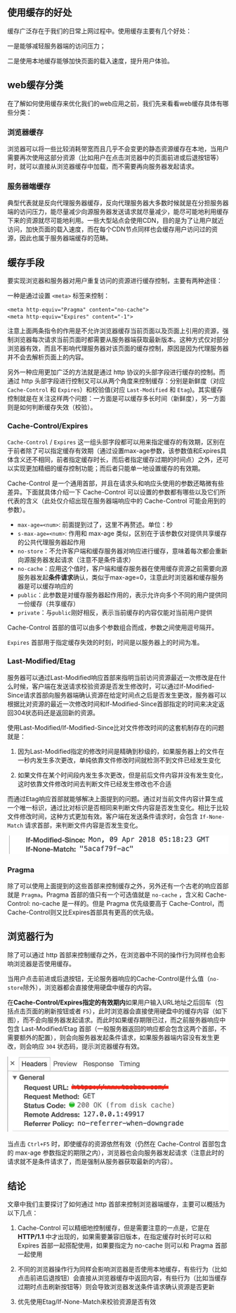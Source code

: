 ## 使用缓存的好处

缓存广泛存在于我们的日常上网过程中。使用缓存主要有几个好处：

一是能够减轻服务器端的访问压力；

二是使用本地缓存能够加快页面的载入速度，提升用户体验。

## web缓存分类

在了解如何使用缓存来优化我们的web应用之前，我们先来看看web缓存具体有哪些分类：

### 浏览器缓存

浏览器可以将一些比较消耗带宽而且几乎不会变更的静态资源缓存在本地，当用户需要再次使用这部分资源（比如用户在点击浏览器中的页面前进或后退按钮等）时，就可以直接从浏览器缓存中加载，而不需要再向服务器发起请求。

### 服务器端缓存

典型代表就是反向代理服务器缓存，反向代理服务器大多数时候就是在分担服务器端的访问压力，能尽量减少向源服务器发送请求就尽量减少，能尽可能地利用缓存下来的资源就尽可能地利用。一些大型站点会使用CDN，目的是为了让用户就近访问，加快页面的载入速度，而在每个CDN节点同样也会缓存用户访问过的资源，因此也属于服务器端缓存的范畴。

## 缓存手段

要实现浏览器和服务器对用户重复访问的资源进行缓存控制，主要有两种途径：

一种是通过设置 `<meta>` 标签来控制：

```
<meta http-equiv="Pragma" content="no-cache">
<meta http-equiv="Expires" content="-1">
```

注意上面两条指令的作用是不允许浏览器缓存当前页面以及页面上引用的资源，强制浏览器每次请求当前页面时都需要从服务器端获取最新版本。这种方式仅对部分浏览器有效，而且不影响代理服务器对该页面的缓存控制，原因是因为代理服务器并不会去解析页面上的内容。

另外一种应用更加广泛的方法就是通过 http 协议的头部字段进行缓存的控制。而通过 http 头部字段进行控制又可以从两个角度来控制缓存：分别是新鲜度（对应 `Cache-Control` 和 `Expires`）和校验值(对应 `Last-Modified` 和 `Etag`)。其实缓存控制就是在关注这样两个问题：一方面是可以缓存多长时间（新鲜度），另一方面则是如何判断缓存失效（校验）。

### Cache-Control/Expires

`Cache-Control` / `Expires` 这一组头部字段都可以用来指定缓存的有效期，区别在于前者除了可以指定缓存有效期（通过设置max-age参数，该参数值和Expires具体含义还不相同，前者指定缓存时长，而后者指定缓存过期的时间点）之外，还可以实现更加精细的缓存控制功能；而后者只能单一地设置缓存的有效期。

Cache-Control 是一个通用首部，并且在请求头和响应头使用的参数还略微有些差异。下面就具体介绍一下 Cache-Control 可以设置的参数都有哪些以及它们所代表的含义（此处仅介绍出现在服务器端响应中的 Cache-Control 可能会用到的参数）。

- `max-age=<num>`: 前面提到过了，这里不再赘述。单位：秒
- `s-max-age=<num>`: 作用和 max-age 类似，区别在于该参数仅对提供共享缓存的公共代理服务器起作用
- `no-store`：不允许客户端和缓存服务器对响应进行缓存，意味着每次都会重新向源服务器发起请求（注意不是条件请求）
- `no-cache`：应用这个值时，客户端和缓存服务器在使用缓存资源之前需要向源服务器发起**条件请求**确认，类似于max-age=0，注意此时浏览器和缓存服务器是可以缓存响应的
- `public`：此参数是对缓存服务器起作用的，表示允许向多个不同的用户提供同一份缓存（共享缓存）
- `private`：与`public`刚好相反，表示当前缓存的内容仅能对当前用户提供

Cache-Control 首部的值可以由多个参数组合而成，参数之间使用逗号隔开。

`Expires` 首部用于指定缓存失效的时刻，时间是以服务器上的时间为准。

### Last-Modified/Etag

服务器可以通过Last-Modified响应首部来指明当前访问资源最近一次修改是在什么时候，客户端在发送请求校验资源是否发生修改时，可以通过If-Modified-Since请求首部向服务器端确认资源在给定时间点之后是否发生更改，服务器可以根据比对资源的最近一次修改时间和If-Modified-Since首部指定的时间来决定返回304状态码还是返回新的资源。

使用Last-Modified/If-Modified-Since比对文件修改时间的这套机制存在的问题就是：

1. 因为Last-Modified指定的修改时间是精确到秒级的，如果服务器上的文件在一秒内发生多次更改，单纯依靠文件修改时间就检测不到文件已经发生变化

2. 如果文件在某个时间段内发生多次更改，但是前后文件内容并没有发生变化，这时依靠文件修改时间去判断文件已经发生修改也不合适

而通过Etag响应首部就能够解决上面提到的问题。通过对当前文件内容计算生成一个唯一标识，通过比对标识是否相同来判断文件内容是否发生变化。相比于比较文件修改时间，这种方式更加有效。客户端在发送条件请求时，会包含 `If-None-Match` 请求首部，来判断文件内容是否发生变化。

![](../static/if-modified-since.jpg)

### Pragma

除了可以使用上面提到的这些首部来控制缓存之外，另外还有一个古老的响应首部就是 `Pragma`。Pragma 首部的值只有一个可选值就是 `no-cache` ，含义和 Cache-Control: no-cache 是一样的。但是 Pragma 优先级要高于 Cache-Control，而Cache-Control则又比Expires首部具有更高的优先级。

## 浏览器行为

除了可以通过 http 首部来控制缓存之外，在浏览器中不同的操作行为同样也会影响浏览器是否使用缓存。

当用户点击前进或后退按钮，无论服务器响应的Cache-Control是什么值（`no-store`除外），浏览器都会直接使用硬盘中缓存的内容。

在**Cache-Control/Expires指定的有效期内**如果用户输入URL地址之后回车（包括点击页面的刷新按钮或者 `F5`），此时浏览器会直接使用硬盘中的缓存内容（如下图），而不会向服务器发起请求。而此时如果缓存期限已过，而之前服务器响应中包含 Last-Modified/Etag 首部（一般服务器返回的响应都会包含这两个首部，不需要额外的配置），则会向服务器发起条件请求，如果服务器端内容没有发生更改，则会响应 `304` 状态码，提示浏览器缓存有效。

![load from browser cache](../static/load-from-browser-cache.jpg)

当点击 `Ctrl+F5` 时，即使缓存的资源依然有效（仍然在 Cache-Control 首部包含的 max-age 参数指定的期限之内），浏览器也会向服务器发起请求（注意此时的请求就不是条件请求了，而是强制从服务器获取最新的内容）。

## 结论

文章中我们主要探讨了如何通过 http 首部来控制浏览器端缓存，主要可以概括为以下几点：

1. Cache-Control 可以精细地控制缓存，但是需要注意的一点是，它是在 **HTTP/1.1** 中才出现的，如果需要兼容旧版本，在指定缓存时长时可以和 Expires 首部一起搭配使用，如果要指定为 no-cache 则可以和 Pragma 首部一起使用

2. 不同的浏览器操作行为同样会影响浏览器是否使用本地缓存，有些行为（比如点击前进后退按钮）会直接从浏览器缓存中返回内容，有些行为（比如当缓存过期时点击刷新按钮等）则会导致浏览器发送条件请求确认资源是否更新

3. 优先使用Etag/If-None-Match来校验资源是否有效